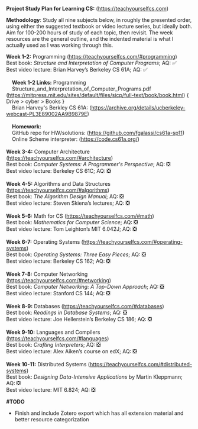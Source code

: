 **Project Study Plan for Learning CS:** (https://teachyourselfcs.com)

**Methodology**: Study all nine subjects below, in roughly the presented order, using either the suggested textbook or video lecture series, but ideally both. Aim for 100-200 hours of study of each topic, then revisit. The week resources are the general outline, and the indented material is what I actually used as I was working through this.

**Week 1-2:** Programming (https://teachyourselfcs.com/#programming)<br>
Best book: *Structure and Interpretation of Computer Programs*; AQ: :white_check_mark:<br>
Best video lecture: Brian Harvey’s Berkeley CS 61A; AQ: :white_check_mark:<br>
<br>
&nbsp;&nbsp;&nbsp;&nbsp;**Week 1-2 Links:** Programming<br>
&nbsp;&nbsp;&nbsp;&nbsp;Structure_and_Interpretation_of_Computer_Programs.pdf (https://mitpress.mit.edu/sites/default/files/sicp/full-text/book/book.html) { Drive > cyber > Books }<br>
&nbsp;&nbsp;&nbsp;&nbsp;Brian Harvey's Berkley CS 61A: (https://archive.org/details/ucberkeley-webcast-PL3E89002AA9B9879E)<br>
&nbsp;&nbsp;&nbsp;&nbsp;<br>
&nbsp;&nbsp;&nbsp;&nbsp;**Homework:**<br>
&nbsp;&nbsp;&nbsp;&nbsp;GitHub repo for HW/solutions: (https://github.com/fgalassi/cs61a-sp11)<br>
&nbsp;&nbsp;&nbsp;&nbsp;Online Scheme interpreter: (https://code.cs61a.org/)<br>
<br>
**Week 3-4:** Computer Architecture (https://teachyourselfcs.com/#architecture)<br>
Best book: *Computer Systems: A Programmer's Perspective*; AQ: :negative_squared_cross_mark: <br>
Best video lecture: Berkeley CS 61C; AQ: :negative_squared_cross_mark:<br>
<br>
**Week 4-5:** Algorithms and Data Structures (https://teachyourselfcs.com/#algorithms)<br>
Best book: *The Algorithm Design Manual*; AQ: :negative_squared_cross_mark:<br>
Best video lecture: Steven Skiena’s lectures; AQ: :negative_squared_cross_mark:<br>
<br>
**Week 5-6:** Math for CS (https://teachyourselfcs.com/#math)<br>
Best book: *Mathematics for Computer Science*; AQ: :negative_squared_cross_mark:<br>
Best video lecture: Tom Leighton’s MIT 6.042J; AQ: :negative_squared_cross_mark:<br>
<br>
**Week 6-7:** Operating Systems (https://teachyourselfcs.com/#operating-systems)<br>
Best book: *Operating Systems: Three Easy Pieces*; AQ: :negative_squared_cross_mark:<br>
Best video lecture: Berkeley CS 162; AQ: :negative_squared_cross_mark:<br>
<br>
**Week 7-8:** Computer Networking (https://teachyourselfcs.com/#networking)<br>
Best book: *Computer Networking: A Top-Down Approach*; AQ: :negative_squared_cross_mark:<br>
Best video lecture: Stanford CS 144; AQ: :negative_squared_cross_mark:<br>
<br>
**Week 8-9:** Databases (https://teachyourselfcs.com/#databases)<br>
Best book: *Readings in Database Systems*; AQ: :negative_squared_cross_mark:<br>
Best video lecture: Joe Hellerstein’s Berkeley CS 186; AQ: :negative_squared_cross_mark:<br>
<br>
**Week 9-10:** Languages and Compilers (https://teachyourselfcs.com/#languages)<br>
Best book: *Crafting Interpreters*; AQ: :negative_squared_cross_mark:<br>
Best video lecture: Alex Aiken’s course on edX; AQ: :negative_squared_cross_mark:<br>
<br>
**Week 10-11:** Distributed Systems (https://teachyourselfcs.com/#distributed-systems)<br>
Best book: *Designing Data-Intensive Applications* by Martin Kleppmann; AQ: :negative_squared_cross_mark:<br>
Best video lecture: MIT 6.824; AQ: :negative_squared_cross_mark:<br>

**#TODO**<br>
- Finish and include Zotero export which has all extension material and better resource categorization

